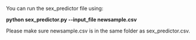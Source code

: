 You can run the sex_predictor file using:

**python sex_predictor.py --input_file newsample.csv**

Please make sure newsample.csv is in the same folder as sex_predictor.csv.

